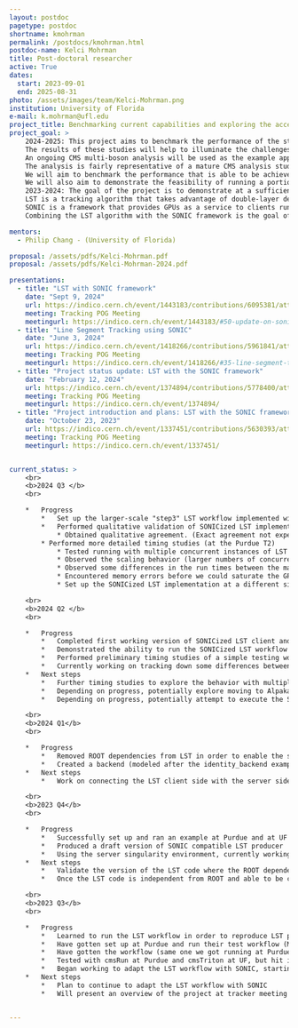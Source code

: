 ```yaml
---
layout: postdoc
pagetype: postdoc
shortname: kmohrman
permalink: /postdocs/kmohrman.html
postdoc-name: Kelci Mohrman
title: Post-doctoral researcher
active: True
dates:
  start: 2023-09-01
  end: 2025-08-31
photo: /assets/images/team/Kelci-Mohrman.png
institution: University of Florida
e-mail: k.mohrman@ufl.edu
project_title: Benchmarking current capabilities and exploring the acceleration of columnar processing via heterogeneous architectures (2024-2025). Deploying GPU algorithms through SONIC (2023-2024).
project_goal: >
    2024-2025: This project aims to benchmark the performance of the step of late-stage data analysis (in which nanoAOD formatted data is transformed into histograms) for realistic CMS analyses in order to understand current capabilities, scaling, and bottlenecks for columnar analysis workflows; acceleration of the columnar processing via GPU offloading will also be explored. 
    The results of these studies will help to illuminate the challenges and opportunities that lie ahead as CMS pushes towards rapid and efficient turnarounds of HL-LHC physics analyses. 
    An ongoing CMS multi-boson analysis will be used as the example application for the proposed explorations. 
    The analysis is fairly representative of a mature CMS analysis studying Run 2 and early Run 3 data, and is implemented in the coffea framework. 
    We will aim to benchmark the performance that is able to be achieved under various configurations in order to understand where the bottlenecks lie and how the analysis scales towards skimming and processing larger data volumes. 
    We will also aim to demonstrate the feasibility of running a portion of the analysis on GPUs and to enumerate the developments that would remain in order to run the analysis fully on GPUs.
    2023-2024: The goal of the project is to demonstrate at a sufficiently large scale the reconstruction algorithm workflow within CMSSW to be processed, where the client jobs are running on one site, while the Line Segment Tracking (LST) algorithm will be executed on GPUs on computing nodes at another site connected through SONIC (Services for Optimized Network Inference on Co-processors) framework.
    LST is a tracking algorithm that takes advantage of double-layer design of the HL-LHC outer tracker in order to perform hit correlations in a parallel way with GPUs.
    SONIC is a framework that provides GPUs as a service to clients running at different sites. 
    Combining the LST algorithm with the SONIC framework is the goal of the project, in which we aim to to demonstrate the execution of the LST algorithm on GPUs at an external site (apart from the site where the client jobs are run) via the SONIC framework.

mentors:
  - Philip Chang - (University of Florida)

proposal: /assets/pdfs/Kelci-Mohrman.pdf
proposal: /assets/pdfs/Kelci-Mohrman-2024.pdf

presentations:
  - title: "LST with SONIC framework"
    date: "Sept 9, 2024"
    url: https://indico.cern.ch/event/1443183/contributions/6095381/attachments/2923974/5132502/sonic_lst_summary_sep09_2024.pdf
    meeting: Tracking POG Meeting
    meetingurl: https://indico.cern.ch/event/1443183/#50-update-on-soniclst-developm
  - title: "Line Segment Tracking using SONIC"
    date: "June 3, 2024"
    url: https://indico.cern.ch/event/1418266/contributions/5961841/attachments/2869550/5023598/sonic_lst_update_jun03_2024.pdf
    meeting: Tracking POG Meeting
    meetingurl: https://indico.cern.ch/event/1418266/#35-line-segment-tracking-using
  - title: "Project status update: LST with the SONIC framework"
    date: "February 12, 2024"
    url: https://indico.cern.ch/event/1374894/contributions/5778400/attachments/2799411/4883360/sonic_lst_update_feb12_2024.pdf
    meeting: Tracking POG Meeting
    meetingurl: https://indico.cern.ch/event/1374894/
  - title: "Project introduction and plans: LST with the SONIC framework"
    date: "October 23, 2023"
    url: https://indico.cern.ch/event/1337451/contributions/5630393/attachments/2738948/4763938/kmohrman_sonic_lst_intro_oct23_2023.pdf
    meeting: Tracking POG Meeting
    meetingurl: https://indico.cern.ch/event/1337451/


current_status: >
    <br>
    <b>2024 Q3 </b>
    <br>

    *   Progress
        *   Set up the larger-scale "step3" LST workflow implemented with SONIC (previously had just been running a testing workflow) 
        *   Performed qualitative validation of SONICized LST implementation of the step3 workflow (by running producing the DQM plots and comparing with master branch SONIC)
            * Obtained qualitative agreement. (Exact agreement not expected because the versions of LST being used are slightly different between the master branch and the SONICized implementation. The SONIC LST backend is based on the outdated cuda_branch of LST because Alpaka is not yet available in the server environment for SONIC.)
        * Performed more detailed timing studies (at the Purdue T2)
            * Tested running with multiple concurrent instances of LST cmsRun jobs and measured the runtime and examined the GPU usage
            * Observed the scaling behavior (larger numbers of concurrent instances were taking disproportionately longer to run) but did not seem to be due to saturating the GPU (so there would likely be a bottleneck elsewhere)
            * Observed some differences in the run times between the master branch of LST and the SONICized LST
            * Encountered memory errors before we could saturate the GPU
            * Set up the SONICized LST implementation at a different site (UF T2) and demonstrated successful runs with the client at the Purdue T2 and the server at the UF T2 (and the other way around)

    <br>
    <b>2024 Q2 </b>
    <br>

    *   Progress
        *   Completed first working version of SONICized LST client and backend (where data is passed from client to server, LST evaluations are performed at the server, and outputs are sent back to the client)
        *   Demonstrated the ability to run the SONICized LST workflow with client and server on different nodes at the same site (Purdue)
        *   Performed preliminary timing studies of a simple testing workflow, obtained comparable performance to the standard non-SONIC LST
        *   Currently working on tracking down some differences between SONICized LST results and the main branch results
    *   Next steps
        *   Further timing studies to explore the behavior with multiple concurrent instances of the LST workflow (to understand the scaling and how many instances are required to saturate the GPU) 
        *   Depending on progress, potentially explore moving to Alpaka backend 
        *   Depending on progress, potentially attempt to execute the SONICized LST with client and server at different sites (e.g. UF and Purdue) 

    <br>
    <b>2024 Q1</b>
    <br>

    *   Progress
        *   Removed ROOT dependencies from LST in order to enable the successful compilation and running of the standalone TrackLooper LST within the server singularity environment from an existing example 
        *   Created a backend (modeled after the identity_backend example) that can compile and run LST (though currently the inputs to the evaluation are already hard coded within the backend) using an example client as a standin to trigger the backend code to be run 
    *   Next steps
        *   Work on connecting the LST client side with the server side to enable the transfer LST inputs from the client to the backend, and to return the results back to the client

    <br>
    <b>2023 Q4</b>
    <br>

    *   Progress
        *   Successfully set up and ran an example at Purdue and at UF
        *   Produced a draft version of SONIC compatible LST producer
        *   Using the server singularity environment, currently working to compile LST code within the singularity environment (involves extracting LST code from ROOT dependence and validating the changes)
    *   Next steps
        *   Validate the version of the LST code where the ROOT dependences have been removed (and create a PR)
        *   Once the LST code is independent from ROOT and able to be compiled within the singularity env, the next step will be to interface between the server side and client side

    <br>
    <b>2023 Q3</b>
    <br>

    *   Progress
        *   Learned to run the LST workflow in order to reproduce LST plots
        *   Have gotten set up at Purdue and run their test workflow (MAOD workflow) and successfully ran the setup where the cmsRun script runs on the login node, and the cmsTriton script runs on a different node
        *   Have gotten the workflow (same one we got running at Purdue) running at UF (with cmsRun on one node without any GPUs and cmsTriton on a different node)
        *   Tested with cmsRun at Purdue and cmsTriton at UF, but hit issue with nodes not being able to talk to each other, paused this direction for now
        *   Began working to adapt the LST workflow with SONIC, starting on the "client side" i.e. reworking the producer with SONIC
    *   Next steps
        *   Plan to continue to adapt the LST workflow with SONIC
        *   Will present an overview of the project at tracker meeting Oct 30, 2023


---
```

